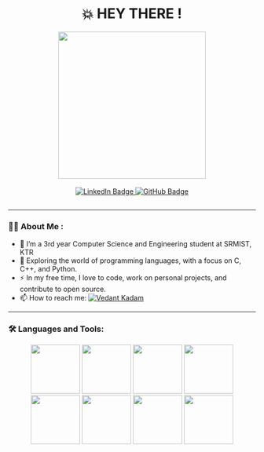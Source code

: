 <div id="header" align="center">
 <h1>💥 HEY THERE !</h1>
</div>
<div id="header" align="center">
 
  

<img src="https://user-images.githubusercontent.com/74038190/235224431-e8c8c12e-6826-47f1-89fb-2ddad83b3abf.gif" width="300">
<br><br>

</div>
<div id="badges" align="center">
  <a href="https://www.linkedin.com/in/vedant-kadam-17625b220">
    <img src="https://img.shields.io/badge/LinkedIn-blue?style=for-the-badge&logo=linkedin&logoColor=white" alt="LinkedIn Badge"/>
  </a>
  <a href="https://github.com/Vedantkadam5859">
    <img src="https://img.shields.io/badge/GitHub-black?style=for-the-badge&logo=github&logoColor=white" alt="GitHub Badge"/>
  </a>
  
</div>
<div align="left">
<h2> 


 ---

### :technologist: About Me :
- :telescope: I’m a 3rd year Computer Science and Engineering student at SRMIST, KTR 
- :seedling: Exploring the world of programming languages, with a focus on C, C++, and Python.
- :zap: In my free time, I love to code, work on personal projects, and contribute to open source.
- :mailbox: How to reach me:     [![Vedant Kadam](https://img.shields.io/badge/-Vedant-blue?style=flat&logo=Linkedin&logoColor=white)](https://www.linkedin.com/in/vedant-kadam-17625b220)


 ---
</div>

<div>
 
 ### :hammer_and_wrench: Languages and Tools:
  
<div align="center">
<img src="https://user-images.githubusercontent.com/74038190/212257472-08e52665-c503-4bd9-aa20-f5a4dae769b5.gif" width="100">
<img src="https://user-images.githubusercontent.com/74038190/212257468-1e9a91f1-b626-4baa-b15d-5c385dfa7ed2.gif" width="100">
<img src="https://user-images.githubusercontent.com/74038190/212257465-7ce8d493-cac5-494e-982a-5a9deb852c4b.gif" width="100">
<img src="https://user-images.githubusercontent.com/74038190/212257460-738ff738-247f-4445-a718-cdd0ca76e2db.gif" width="100">
<img src="https://user-images.githubusercontent.com/74038190/212281763-e6ecd7ef-c4aa-45b6-a97c-f33f6bb592bd.gif" width="100">
<img src="https://github.com/Anmol-Baranwal/Cool-GIFs-For-GitHub/assets/74038190/29fd6286-4e7b-4d6c-818f-c4765d5e39a9" width="100">
<img src="https://github.com/Anmol-Baranwal/Cool-GIFs-For-GitHub/assets/74038190/67f477ed-6624-42da-99f0-1a7b1a16eecb" width="100">
<img src="https://github.com/Anmol-Baranwal/Cool-GIFs-For-GitHub/assets/74038190/e0d299f2-767c-4c21-bd49-90f2a19f1a78" width="100">
</div>
<br><br>    

 
</div>





